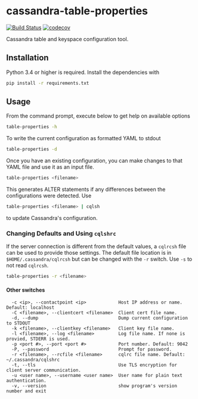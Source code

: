 # cassandra-table-properties

[![Build Status](https://travis-ci.com/hknustwmf/cassandra-table-properties.svg?branch=master)](https://travis-ci.com/hknustwmf/cassandra-table-properties)
[![codecov](https://codecov.io/gh/hknustwmf/cassandra-table-properties/branch/master/graph/badge.svg)](https://codecov.io/gh/hknustwmf/cassandra-table-properties)

Cassandra table and keyspace configuration tool.

## Installation

Python 3.4 or higher is required. Install the dependencies with

```bash
pip install -r requirements.txt
```

## Usage

From the command prompt, execute below to get help on available options

```bash
table-properties -h
```

To write the current configuration as formatted YAML to stdout

```bash
table-properties -d
```

Once you have an existing configuration, you can make changes to that YAML file and use it as an input file.

```bash
table-properties <filename>
```

This generates ALTER statements if any differences between the configurations were detected. Use

```bash
table-properties <filename> | cqlsh
```

to update Cassandra's configuration.

### Changing Defaults and Using `cqlshrc`

If the server connection is different from the default values, a `cqlrcsh` file can be used to provide those settings. The default file location is in `$HOME/.cassandra/cqlrcsh` but can be changed with the `-r` switch. Use `-s` to not read `cqlrcsh`.

```bash
table-properties -r <filename>
```

#### Other switches

```
  -c <ip>, --contactpoint <ip>            Host IP address or name. Default: localhost
  -C <filename>, --clientcert <filename>  Client cert file name.
  -d, --dump                              Dump current configuration to STDOUT
  -k <filename>, --clientkey <filename>   Client key file name.
  -l <filename>, --log <filename>         Log file name. If none is provied, STDERR is used.
  -p <port #>, --port <port #>            Port number. Default: 9042
  -P, --password                          Prompt for password.
  -r <filename>, --rcfile <filename>      cqlrc file name. Default: ~/.cassandra/cqlshrc
  -t, --tls                               Use TLS encryption for client server communication.
  -u <user name>, --username <user name>  User name for plain text authentication.
  -v, --version                           show program's version number and exit
```
